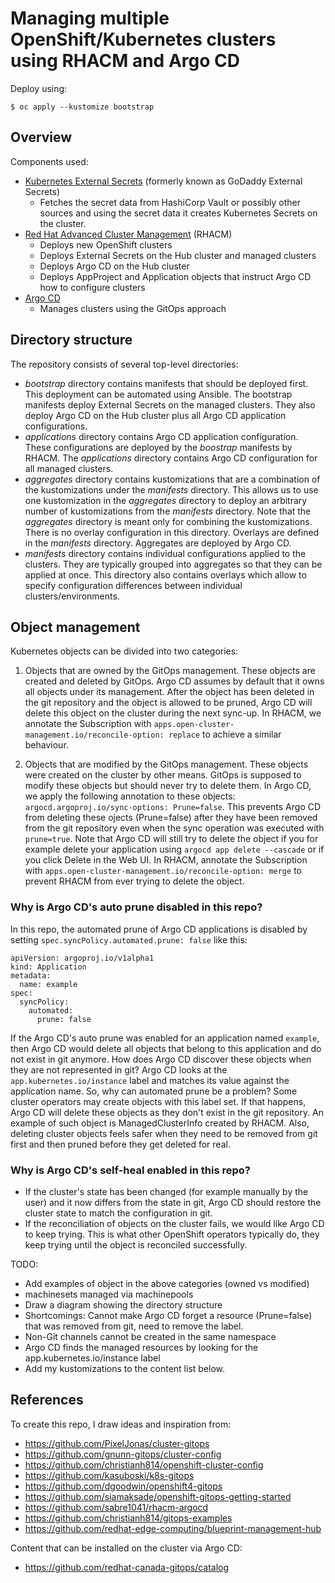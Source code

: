 # Managing multiple OpenShift/Kubernetes clusters using RHACM and Argo CD

Deploy using:

```
$ oc apply --kustomize bootstrap
```

## Overview

Components used:
* [Kubernetes External Secrets](https://github.com/external-secrets/kubernetes-external-secrets) (formerly known as GoDaddy External Secrets)
  * Fetches the secret data from HashiCorp Vault or possibly other sources and using the secret data it creates Kubernetes Secrets on the cluster.
* [Red Hat Advanced Cluster Management](https://www.redhat.com/en/technologies/management/advanced-cluster-management) (RHACM)
  * Deploys new OpenShift clusters
  * Deploys External Secrets on the Hub cluster and managed clusters
  * Deploys Argo CD on the Hub cluster
  * Deploys AppProject and Application objects that instruct Argo CD how to configure clusters
* [Argo CD](https://argoproj.github.io/argo-cd/)
  * Manages clusters using the GitOps approach

## Directory structure

The repository consists of several top-level directories:

* *bootstrap* directory contains manifests that should be deployed first. This deployment can be automated using Ansible. The bootstrap manifests deploy External Secrets on the managed clusters. They also deploy Argo CD on the Hub cluster plus all Argo CD application configurations.
* *applications* directory contains Argo CD application configuration. These configurations are deployed by the *boostrap* manifests by RHACM. The *applications* directory contains Argo CD configuration for all managed clusters.
* *aggregates* directory contains kustomizations that are a combination of the kustomizations under the *manifests* directory. This allows us to use one kustomization in the *aggregates* directory to deploy an arbitrary number of kustomizations from the *manifests* directory. Note that the *aggregates* directory is meant only for combining the kustomizations. There is no overlay configuration in this directory. Overlays are defined in the *manifests* directory. Aggregates are deployed by Argo CD.
* *manifests* directory contains individual configurations applied to the clusters. They are typically grouped into aggregates so that they can be applied at once. This directory also contains overlays which allow to specify configuration differences between individual clusters/environments.

## Object management

Kubernetes objects can be divided into two categories:

1. Objects that are owned by the GitOps management. These objects are created and deleted by GitOps. Argo CD assumes by default that it owns all objects under its management. After the object has been deleted in the git repository and the object is allowed to be pruned, Argo CD will delete this object on the cluster during the next sync-up. In RHACM, we annotate the Subscription with `apps.open-cluster-management.io/reconcile-option: replace` to achieve a similar behaviour.

2. Objects that are modified by the GitOps management. These objects were created on the cluster by other means. GitOps is supposed to modify these objects but should never try to delete them. In Argo CD, we apply the following annotation to these objects: `argocd.argoproj.io/sync-options: Prune=false`. This prevents Argo CD from deleting these ojects (Prune=false) after they have been removed from the git repository even when the sync operation was executed with `prune=true`. Note that Argo CD will still try to delete the object if you for example delete your application using `argocd app delete --cascade` or if you click Delete in the Web UI. In RHACM, annotate the Subscription with `apps.open-cluster-management.io/reconcile-option: merge` to prevent RHACM from ever trying to delete the object.

### Why is Argo CD's auto prune disabled in this repo?

In this repo, the automated prune of Argo CD applications is disabled by setting `spec.syncPolicy.automated.prune: false` like this:

```
apiVersion: argoproj.io/v1alpha1
kind: Application
metadata:
  name: example
spec:
  syncPolicy:
    automated:
      prune: false
```

If the Argo CD's auto prune was enabled for an application named `example`, then Argo CD would delete all objects that belong to this application and do not exist in git anymore. How does Argo CD discover these objects when they are not represented in git? Argo CD looks at the `app.kubernetes.io/instance` label and matches its value against the application name. So, why can automated prune be a problem? Some cluster operators may create objects with this label set. If that happens, Argo CD will delete these objects as they don't exist in the git repository. An example of such object is ManagedClusterInfo created by RHACM. Also, deleting cluster objects feels safer when they need to be removed from git first and then pruned before they get deleted for real.

### Why is Argo CD's self-heal enabled in this repo?

* If the cluster's state has been changed (for example manually by the user) and it now differs from the state in git, Argo CD should restore the cluster state to match the configuration in git.
* If the reconciliation of objects on the cluster fails, we would like Argo CD to keep trying. This is what other OpenShift operators typically do, they keep trying until the object is reconciled successfully.

TODO:
* Add examples of object in the above categories (owned vs modified)
* machinesets managed via machinepools
* Draw a diagram showing the directory structure
* Shortcomings: Cannot make Argo CD forget a resource (Prune=false) that was removed from git, need to remove the label.
* Non-Git channels cannot be created in the same namespace
* Argo CD finds the managed resources by looking for the app.kubernetes.io/instance label
* Add my kustomizations to the content list below.

## References

To create this repo, I draw ideas and inspiration from:

* https://github.com/PixelJonas/cluster-gitops
* https://github.com/gnunn-gitops/cluster-config
* https://github.com/christianh814/openshift-cluster-config
* https://github.com/kasuboski/k8s-gitops
* https://github.com/dgoodwin/openshift4-gitops
* https://github.com/siamaksade/openshift-gitops-getting-started
* https://github.com/sabre1041/rhacm-argocd
* https://github.com/christianh814/gitops-examples
* https://github.com/redhat-edge-computing/blueprint-management-hub

Content that can be installed on the cluster via Argo CD:

* https://github.com/redhat-canada-gitops/catalog
